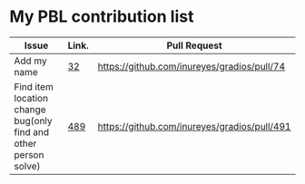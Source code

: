 My PBL contribution list
========================

| Issue                    | Link.   | Pull Request |
|--------------------------|---------|--------------|
|Add my name| [32](https://github.com/inureyes/gradios/issues/32) | https://github.com/inureyes/gradios/pull/74 |
|Find item location change bug(only find and other person solve)| [489](https://github.com/inureyes/gradios/issues/489) | https://github.com/inureyes/gradios/pull/491 |